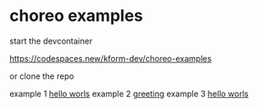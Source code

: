 # choreo examples

start the devcontainer

https://codespaces.new/kform-dev/choreo-examples

or clone the repo

example 1 [hello worls](./hello-world/README.md)
example 2 [greeting](./greeting/README.md)
example 3 [hello worls](./greeting-ref-example/README.md)